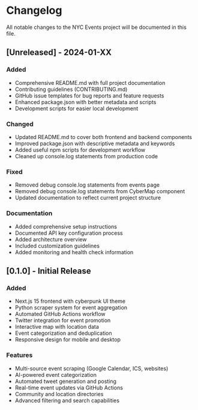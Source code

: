 # Changelog

All notable changes to the NYC Events project will be documented in this file.

## [Unreleased] - 2024-01-XX

### Added
- Comprehensive README.md with full project documentation
- Contributing guidelines (CONTRIBUTING.md)
- GitHub issue templates for bug reports and feature requests
- Enhanced package.json with better metadata and scripts
- Development scripts for easier local development

### Changed
- Updated README.md to cover both frontend and backend components
- Improved package.json with descriptive metadata and keywords
- Added useful npm scripts for development workflow
- Cleaned up console.log statements from production code

### Fixed
- Removed debug console.log statements from events page
- Removed debug console.log statements from CyberMap component
- Updated documentation to reflect current project structure

### Documentation
- Added comprehensive setup instructions
- Documented API key configuration process
- Added architecture overview
- Included customization guidelines
- Added monitoring and health check information

## [0.1.0] - Initial Release

### Added
- Next.js 15 frontend with cyberpunk UI theme
- Python scraper system for event aggregation
- Automated GitHub Actions workflow
- Twitter integration for event promotion
- Interactive map with location data
- Event categorization and deduplication
- Responsive design for mobile and desktop

### Features
- Multi-source event scraping (Google Calendar, ICS, websites)
- AI-powered event categorization
- Automated tweet generation and posting
- Real-time event updates via GitHub Actions
- Community and location directories
- Advanced filtering and search capabilities 